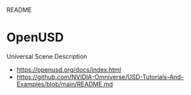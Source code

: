 README

# OpenUSD
Universal Scene Description

- https://openusd.org/docs/index.html
- https://github.com/NVIDIA-Omniverse/USD-Tutorials-And-Examples/blob/main/README.md
